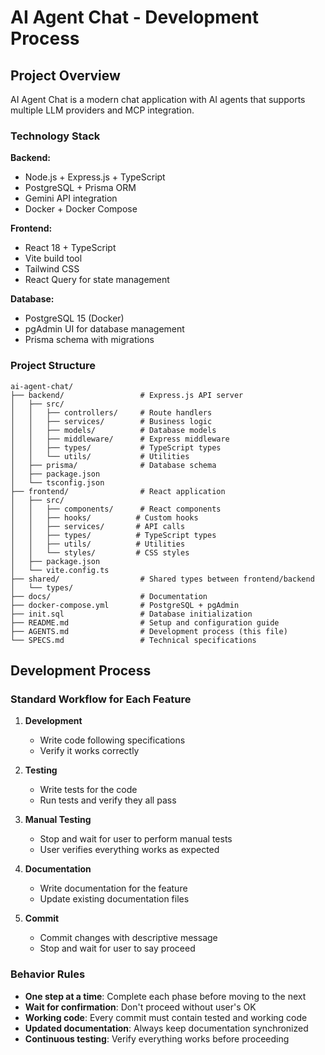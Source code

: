 # AI Agent Chat - Development Process

## Project Overview

AI Agent Chat is a modern chat application with AI agents that supports multiple LLM providers and MCP integration.

### Technology Stack

**Backend:**
- Node.js + Express.js + TypeScript
- PostgreSQL + Prisma ORM
- Gemini API integration
- Docker + Docker Compose

**Frontend:**
- React 18 + TypeScript
- Vite build tool
- Tailwind CSS
- React Query for state management

**Database:**
- PostgreSQL 15 (Docker)
- pgAdmin UI for database management
- Prisma schema with migrations

### Project Structure

```
ai-agent-chat/
├── backend/                 # Express.js API server
│   ├── src/
│   │   ├── controllers/     # Route handlers
│   │   ├── services/        # Business logic
│   │   ├── models/          # Database models
│   │   ├── middleware/      # Express middleware
│   │   ├── types/           # TypeScript types
│   │   └── utils/           # Utilities
│   ├── prisma/              # Database schema
│   ├── package.json
│   └── tsconfig.json
├── frontend/                # React application
│   ├── src/
│   │   ├── components/      # React components
│   │   ├── hooks/          # Custom hooks
│   │   ├── services/       # API calls
│   │   ├── types/          # TypeScript types
│   │   ├── utils/          # Utilities
│   │   └── styles/         # CSS styles
│   ├── package.json
│   └── vite.config.ts
├── shared/                  # Shared types between frontend/backend
│   └── types/
├── docs/                    # Documentation
├── docker-compose.yml       # PostgreSQL + pgAdmin
├── init.sql                 # Database initialization
├── README.md                # Setup and configuration guide
├── AGENTS.md                # Development process (this file)
└── SPECS.md                 # Technical specifications
```

## Development Process

### Standard Workflow for Each Feature

1. **Development**
   - Write code following specifications
   - Verify it works correctly

2. **Testing**
   - Write tests for the code
   - Run tests and verify they all pass

3. **Manual Testing**
   - Stop and wait for user to perform manual tests
   - User verifies everything works as expected

4. **Documentation**
   - Write documentation for the feature
   - Update existing documentation files

5. **Commit**
   - Commit changes with descriptive message
   - Stop and wait for user to say proceed

### Behavior Rules

- **One step at a time**: Complete each phase before moving to the next
- **Wait for confirmation**: Don't proceed without user's OK
- **Working code**: Every commit must contain tested and working code
- **Updated documentation**: Always keep documentation synchronized
- **Continuous testing**: Verify everything works before proceeding

